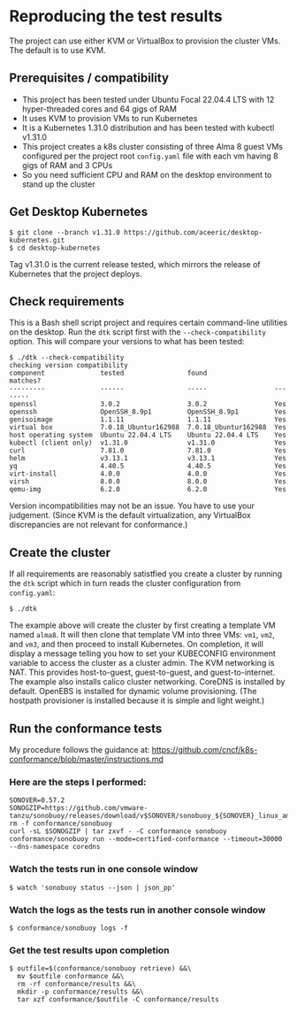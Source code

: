 # Reproducing the test results

The project can use either KVM or VirtualBox to provision the cluster VMs. The default is to use KVM.

## Prerequisites / compatibility

- This project has been tested under Ubuntu Focal 22.04.4 LTS with 12 hyper-threaded cores and 64 gigs of RAM
- It uses KVM to provision VMs to run Kubernetes
- It is a Kubernetes 1.31.0 distribution and has been tested with kubectl v1.31.0
- This project creates a k8s cluster consisting of three Alma 8 guest VMs configured per the project root `config.yaml` file with each vm having 8 gigs of RAM and 3 CPUs
- So you need sufficient CPU and RAM on the desktop environment to stand up the cluster 

## Get Desktop Kubernetes

```shell
$ git clone --branch v1.31.0 https://github.com/aceeric/desktop-kubernetes.git
$ cd desktop-kubernetes
```

Tag v1.31.0 is the current release tested, which mirrors the release of Kubernetes that the project deploys.

## Check requirements

This is a Bash shell script project and requires certain command-line utilities on the desktop. Run the `dtk` script first with the `--check-compatibility` option. This will compare your versions to what has been tested:

```shell
$ ./dtk --check-compatibility
checking version compatibility
component              tested                found                 matches?
---------              ------                -----                 --------
openssl                3.0.2                 3.0.2                 Yes
openssh                OpenSSH_8.9p1         OpenSSH_8.9p1         Yes
genisoimage            1.1.11                1.1.11                Yes
virtual box            7.0.18_Ubuntur162988  7.0.18_Ubuntur162988  Yes
host operating system  Ubuntu 22.04.4 LTS    Ubuntu 22.04.4 LTS    Yes
kubectl (client only)  v1.31.0               v1.31.0               Yes
curl                   7.81.0                7.81.0                Yes
helm                   v3.13.1               v3.13.1               Yes
yq                     4.40.5                4.40.5                Yes
virt-install           4.0.0                 4.0.0                 Yes
virsh                  8.0.0                 8.0.0                 Yes
qemu-img               6.2.0                 6.2.0                 Yes
```

Version incompatibilities may not be an issue. You have to use your judgement. (Since KVM is the default virtualization, any VirtualBox discrepancies are not relevant for conformance.)

## Create the cluster

If all requirements are reasonably satistfied you create a cluster by running the `dtk` script which in turn reads the cluster configuration from `config.yaml`:

```shell
$ ./dtk
```

The example above will create the cluster by first creating a template VM named `alma8`. It will then clone that template VM into three VMs: `vm1`, `vm2`, and `vm3`, and then proceed to install Kubernetes. On completion, it will display a message telling you how to set your KUBECONFIG environment variable to access the cluster as a cluster admin. The KVM networking is NAT. This provides host-to-guest, guest-to-guest, and guest-to-internet. The example also installs calico cluster networking. CoreDNS is installed by default. OpenEBS is installed for dynamic volume provisioning. (The hostpath provisioner is installed because it is simple and light weight.)

## Run the conformance tests

My procedure follows the guidance at: https://github.com/cncf/k8s-conformance/blob/master/instructions.md

### Here are the steps I performed:

```shell
SONOVER=0.57.2
SONOGZIP=https://github.com/vmware-tanzu/sonobuoy/releases/download/v$SONOVER/sonobuoy_${SONOVER}_linux_amd64.tar.gz
rm -f conformance/sonobuoy
curl -sL $SONOGZIP | tar zxvf - -C conformance sonobuoy
conformance/sonobuoy run --mode=certified-conformance --timeout=30000 --dns-namespace coredns
```

###  Watch the tests run in one console window
```
$ watch 'sonobuoy status --json | json_pp'
```

###  Watch the logs as the tests run in another console window
```
$ conformance/sonobuoy logs -f
```

###  Get the test results upon completion
```
$ outfile=$(conformance/sonobuoy retrieve) &&\
  mv $outfile conformance &&\
  rm -rf conformance/results &&\
  mkdir -p conformance/results &&\
  tar xzf conformance/$outfile -C conformance/results
```
